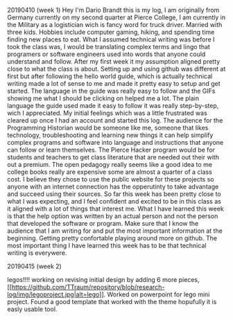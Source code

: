 20190410 (week 1)
Hey I'm Dario Brandt this is my log, I am originally from Germany currently on my second quarter at Pierce College, I am currently in the Military as a logistician wich is fancy word for truck driver. Married with three kids. Hobbies include computer gaming, hiking, and spending time finding new places to eat.
What I assumed technical writing was before I took the class was, I would be translating complex terms and lingo that programers or software engineers used into words that anyone could understand and follow. After my first week it my assumption aligned pretty close to what the class is about.
Setting up and using github was different at first but after following the hello world guide, which is actually technical writing made a lot of sense to me and made it pretty easy to setup and get started. The language in the guide was really easy to follow and the GIFs showing me what I should be clicking on helped me a lot. The plain language the guide used made it easy to follow it was really step-by-step, wich I appreciated. My initial feelings which was a little frustrated was cleared up once I had an account and started this log.
The audience for the Programming Historian would be someone like me, someone that likes technology, troubleshooting and learning new things it can help simplify complex programs and software into language and instructions that anyone can follow or learn themselves. The Pierce Hacker program would be for students and teachers to get class literature that are needed out their with out a premium. The open pedagogy really seems like a good idea to me college books really are expensive some are almost a quarter of a class cost. I believe they chose to use the public website for these projects so anyone with an internet connection has the opperutinty to take advantage and succeed using their sources.
So far this week has been pretty close to what I was expecting, and I feel confident and excited to be in this class as it aligned with a lot of things that interest me. What I have learned this week is that the help option was written by an actual person and not the person that developed the software or program. Make sure that I know the audience that I am writing for and put the most important information at the beginning. Getting pretty confortable playing around more on github. The most important thing I have learned this week has to be that technical writing is everywere. 

20190415 (week 2)

legos!!!! working on revising initial design by adding 6 more pieces, [[https://github.com/TTraum/repository/blob/research-log/img/legoproject.jpg|alt=lego]]. Worked on powerpoint for lego mini project. Found a good template that worked with the theme hopufully it is easly usable tool. 
